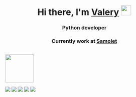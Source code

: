 <h1 align="center">Hi there, I'm <a href="https://vk.com/foxburgerking">Valery</a> 
<img src="https://github.com/blackcater/blackcater/raw/main/images/Hi.gif" height="32"/></h1>
<h3 align="center">Python developer</h3>
<h3 align="center">Currently work at <a href="https://samolet.ru">Samolet</a></h3>
<br>

<img src="https://pfps.gg/assets/banners/1617-shirakami-fubuki-banner.gif" height="90"/>

![](https://github-profile-summary-cards.vercel.app/api/cards/profile-details?username=valeriy131100&theme=solarized_dark)
![](https://github-profile-summary-cards.vercel.app/api/cards/repos-per-language?username=valeriy131100&theme=solarized_dark)
![](https://github-profile-summary-cards.vercel.app/api/cards/most-commit-language?username=valeriy131100&theme=solarized_dark)
![](https://github-profile-summary-cards.vercel.app/api/cards/stats?username=valeriy131100&theme=solarized_dark)
![](https://github-profile-summary-cards.vercel.app/api/cards/productive-time?username=valeriy131100&theme=solarized_dark)

